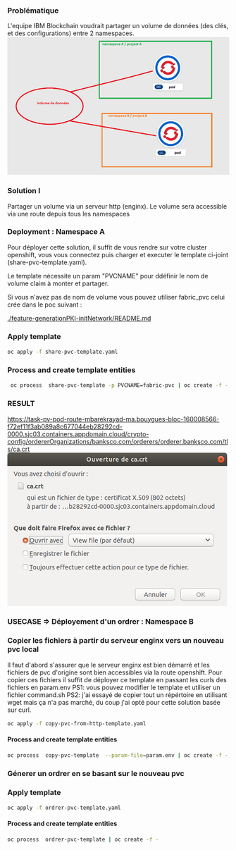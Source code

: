 ### Problématique

L'equipe IBM  Blockchain voudrait partager un volume de données (des clés, et des configurations) entre 2 namespaces.
![problématique](./img/challeng.gif) 

### Solution I

Partager un volume via un serveur http (enginx).
Le volume sera accessible via une route depuis tous les namespaces
### Deployment : Namespace A

Pour déployer cette solution, il suffit de vous rendre sur votre cluster openshift, vous vous connectez puis charger et executer le template ci-joint (share-pvc-template.yaml).

Le template nécessite un param "PVCNAME" pour ddéfinir le nom de volume claim à monter et partager.

Si vous n'avez pas de nom de volume vous pouvez utiliser fabric_pvc celui crée dans le poc suivant :

[./feature-generationPKI-initNetwork/README.md](https://eu-de.git.cloud.ibm.com/gbs-rh/devops/refimps/g4sam1/bouygues-bloc/bouygues-blockchain/bouygues-poc/-/blob/feature-generationPKI-initNetwork/README.md)

### Apply template
```sh 
oc apply -f share-pvc-template.yaml
```
### Process and create template entities

```sh
 oc process  share-pvc-template -p PVCNAME=fabric-pvc | oc create -f -
``` 
### RESULT
https://task-pv-pod-route-mbarekrayad-ma.bouygues-bloc-160008566-f72ef11f3ab089a8c677044eb28292cd-0000.sjc03.containers.appdomain.cloud/crypto-config/ordererOrganizations/banksco.com/orderers/orderer.banksco.com/tls/ca.crt
![result](./img/result.png)


### USECASE => Déployement d'un ordrer : Namespace B

### Copier les fichiers à partir du serveur enginx vers un nouveau pvc local

Il faut d'abord s'assurer que le serveur enginx est bien démarré et les fichiers de pvc d'origine sont bien accessibles via la route openshift.
Pour copier ces fichiers il suffit de déployer ce template en passant les curls des fichiers en param.env
PS1: vous pouvez modifier le template et utiliser un fichier command.sh 
PS2: j'ai essayé de copier tout un répértoire en utilisant wget mais ça n'a pas marché, du coup j'ai opté pour cette solution basée sur curl.

```sh 
oc apply -f copy-pvc-from-http-template.yaml
```
#### Process and create template entities

```sh
oc process  copy-pvc-template  --param-file=param.env | oc create -f -
```
### Génerer un ordrer en se basant sur le nouveau pvc
### Apply template
```sh 
oc apply -f ordrer-pvc-template.yaml
```
#### Process and create template entities

```sh
oc process  ordrer-pvc-template | oc create -f -

